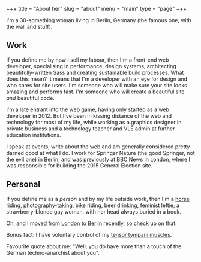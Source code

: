+++
title = "About her"
slug = "about"
menu = "main"
type = "page"
+++

I'm a 30-something woman living in Berlin, Germany (the famous one, with the wall and stuff).

## Work
If you define me by how I sell my labour, then I'm a front-end web developer, specialising in performance, design systems, architecting beautifully-written Sass and creating sustainable build processes. What does this mean? It means that I'm a developer with an eye for design and who cares for site users. I'm someone who will make sure your site looks amazing and performs fast. I'm someone who will create a beautiful site _and_ beautiful code.

I'm a late entrant into the web game, having only started as a web developer in 2012. But I've been in kissing distance of the web and technology for most of my life, while working as a graphics designer in private business and a technology teacher and VLE admin at further education institutions.

I speak at events, write about the web and am generally considered pretty darned good at what I do. I work for Springer Nature (the good Springer, not the evil one) in Berlin, and was previously at BBC News in London, where I was responsible for building the 2015 General Election site.

## Personal
If you define me as a *person* and by my life outside work, then I'm a [horse riding](/about/horseriding), [photography-taking](https://flickr.com/photos/sonniesedge), bike riding, beer drinking, feminist leftie; a strawberry-blonde gay woman, with her head always buried in a book.

Oh, and I moved from [London to Berlin](/blog/berlin) recently, so check up on that.

Bonus fact: I have voluntary control of my [tensor tympani muscles](http://en.m.wikipedia.org/wiki/Tensor_tympani_muscle).

Favourite quote about me: "Well, you do have more than a touch of the German techno-anarchist about you".
